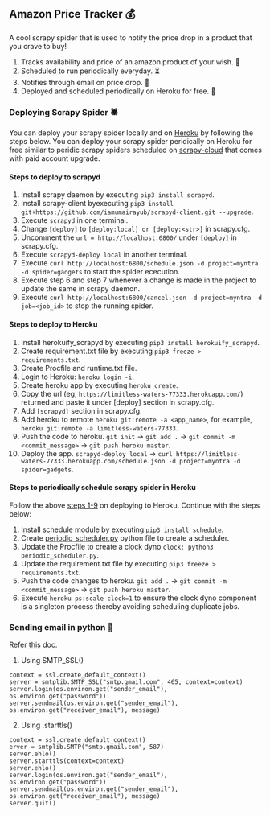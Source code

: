 ## Amazon Price Tracker :moneybag:

A cool scrapy spider that is used to notify the price drop in a product that you crave to buy!

1. Tracks availability and price of an amazon product of your wish. :gift:
2. Scheduled to run periodically everyday. :hourglass_flowing_sand:
3. Notifies through email on price drop. :email:
4. Deployed and scheduled periodically on Heroku for free. :money_with_wings:

### Deploying Scrapy Spider :spider:
You can deploy your scrapy spider locally and on [Heroku](https://dashboard.heroku.com/apps) by following the steps below.
You can deploy your scrapy spider peridically on Heroku for free similar to peridic scrapy spiders scheduled on [scrapy-cloud](https://www.zyte.com/scrapy-cloud/) that comes with paid account upgrade.

#### Steps to deploy to scrapyd

1. Install scrapy daemon by executing `pip3 install scrapyd`.
2. Install scrapy-client byexecuting `pip3 install git+https://github.com/iamumairayub/scrapyd-client.git --upgrade`.
3. Execute `scrapyd` in one terminal.
4. Change `[deploy]` to `[deploy:local] or [deploy:<str>]` in scrapy.cfg.
5. Uncomment the `url = http://localhost:6800/` under `[deploy]` in scrapy.cfg.
5. Execute `scrapyd-deploy local` in another terminal.
6. Execute `curl http://localhost:6800/schedule.json -d project=myntra -d spider=gadgets` to start the spider ececution.
7. Execute step 6 and step 7 whenever a change is made in the project to update the same in scrapy daemon.
8. Execute `curl http://localhost:6800/cancel.json -d project=myntra -d job=<job_id>` to stop the running spider.

#### Steps to deploy to Heroku

1. Install herokuify_scrapyd by executing `pip3 install herokuify_scrapyd`.
2. Create requirement.txt file by executing `pip3 freeze > requirements.txt`.
3. Create Procfile and runtime.txt file.
4. Login to Heroku: `heroku login -i`.
5. Create heroku app by executing `heroku create`.
6. Copy the url (eg, `https://limitless-waters-77333.herokuapp.com/`) returned and paste it under [deploy] section in scrapy.cfg.
7. Add `[scrapyd]` section in scrapy.cfg.
8. Add heroku to remote `heroku git:remote -a <app_name>`, for example, `heroku git:remote -a limitless-waters-77333`.
9. Push the code to heroku. `git init` -> `git add .` -> `git commit -m <commit_message>` -> `git push heroku master`.
10. Deploy the app. `scrapyd-deploy local` -> `curl https://limitless-waters-77333.herokuapp.com/schedule.json -d project=myntra -d spider=gadgets`.

#### Steps to periodically schedule scrapy spider in Heroku

Follow the above [steps 1-9](https://github.com/yashashreesuresh/amazon_price_tracker#steps-to-deploy-to-heroku) on deploying to Heroku. Continue with the steps below:
1. Install schedule module by executing `pip3 install schedule`.
2. Create [periodic_scheduler.py](https://github.com/yashashreesuresh/amazon_price_tracker/blob/master/periodic_scheduler.py) python file to create a scheduler.
3. Update the Procfile to create a clock dyno `clock: python3 periodic_scheduler.py`.
4. Update the requirement.txt file by executing `pip3 freeze > requirements.txt`.
5. Push the code changes to heroku. `git add .` -> `git commit -m <commit_message>` -> `git push heroku master`.
6. Execute `heroku ps:scale clock=1` to ensure the clock dyno component is a singleton process thereby avoiding scheduling duplicate jobs.

### Sending email in python :envelope_with_arrow:

Refer [this](https://realpython.com/python-send-email/) doc.

1. Using SMTP_SSL()
```
context = ssl.create_default_context()
server = smtplib.SMTP_SSL("smtp.gmail.com", 465, context=context)
server.login(os.environ.get("sender_email"), os.environ.get("password"))
server.sendmail(os.environ.get("sender_email"), os.environ.get("receiver_email"), message)
```

2. Using .starttls()
```
context = ssl.create_default_context()
erver = smtplib.SMTP("smtp.gmail.com", 587)
server.ehlo()
server.starttls(context=context)
server.ehlo()
server.login(os.environ.get("sender_email"), os.environ.get("password"))
server.sendmail(os.environ.get("sender_email"), os.environ.get("receiver_email"), message)
server.quit()
```